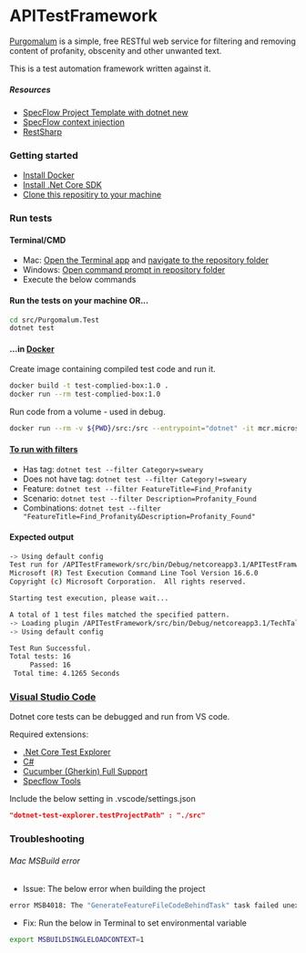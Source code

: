 # APITestFramework

[Purgomalum](https://www.purgomalum.com/) is a simple, free RESTful web service for filtering and removing content of profanity, obscenity and other unwanted text.

This is a test automation framework written against it.
##### Resources

- [SpecFlow Project Template with dotnet new](https://specflow.org/blog/specflow-project-template-with-dotnet-new/)
- [SpecFlow context injection](https://docs.specflow.org/projects/specflow/en/latest/Bindings/Context-Injection.html)
- [RestSharp](https://restsharp.dev/)

### Getting started

- [Install Docker](https://www.docker.com/products/docker-desktop)
- [Install .Net Core SDK](https://dotnet.microsoft.com/download)
- [Clone this repositiry to your machine](https://docs.github.com/en/github/creating-cloning-and-archiving-repositories/cloning-a-repository)

### Run tests

#### Terminal/CMD

- Mac: [Open the Terminal app](https://www.howtogeek.com/682770/how-to-open-the-terminal-on-a-mac/) and [navigate to the repository folder](https://www.macworld.com/article/2042378/master-the-command-line-navigating-files-and-folders.html)
- Windows: [Open command prompt in repository folder](https://helpdeskgeek.com/how-to/open-command-prompt-folder-windows-explorer/)
- Execute the below commands

#### Run the tests on your machine OR...

```bash
cd src/Purgomalum.Test
dotnet test
```

#### ...in [Docker](https://www.docker.com/)

Create image containing compiled test code and run it.

```bash
docker build -t test-complied-box:1.0 .
docker run --rm test-complied-box:1.0
```

Run code from a volume - used in debug.

```bash
docker run --rm -v ${PWD}/src:/src --entrypoint="dotnet" -it mcr.microsoft.com/dotnet/core/sdk:3.1 test /src --filter Category=sweary
```

#### [To run with filters]("https://docs.microsoft.com/en-us/dotnet/core/testing/selective-unit-tests")

- Has tag: ```dotnet test --filter Category=sweary```
- Does not have tag: ```dotnet test --filter Category!=sweary```
- Feature: ```dotnet test --filter FeatureTitle=Find_Profanity```
- Scenario: ```dotnet test --filter Description=Profanity_Found```
- Combinations: ```dotnet test --filter "FeatureTitle=Find_Profanity&Description=Profanity_Found"```

#### Expected output

```bash
-> Using default config
Test run for /APITestFramework/src/bin/Debug/netcoreapp3.1/APITestFramwwork.dll(.NETCoreApp,Version=v3.1)
Microsoft (R) Test Execution Command Line Tool Version 16.6.0
Copyright (c) Microsoft Corporation.  All rights reserved.

Starting test execution, please wait...

A total of 1 test files matched the specified pattern.
-> Loading plugin /APITestFramework/src/bin/Debug/netcoreapp3.1/TechTalk.SpecFlow.xUnit.SpecFlowPlugin.dll
-> Using default config

Test Run Successful.
Total tests: 16
     Passed: 16
 Total time: 4.1265 Seconds
 ```

### [Visual Studio Code](https://code.visualstudio.com/)

Dotnet core tests can be debugged and run from VS code.

Required extensions:

- [.Net Core Test Explorer](https://marketplace.visualstudio.com/items?itemName=formulahendry.dotnet-test-explorer)
- [C#](https://marketplace.visualstudio.com/items?itemName=ms-dotnettools.csharp)
- [Cucumber (Gherkin) Full Support](https://marketplace.visualstudio.com/items?itemName=alexkrechik.cucumberautocomplete)
- [Specflow Tools](https://marketplace.visualstudio.com/items?itemName=amillard98.specflow-tools)

Include the below setting in .vscode/settings.json

```json
"dotnet-test-explorer.testProjectPath" : "./src"
 ```

### Troubleshooting

###### Mac MSBuild error

- Issue: The below error when building the project

 ```bash
error MSB4018: The "GenerateFeatureFileCodeBehindTask" task failed unexpectedly.
 ```

- Fix: Run the below in Terminal to set environmental variable

 ```bash
export MSBUILDSINGLELOADCONTEXT=1
 ```
